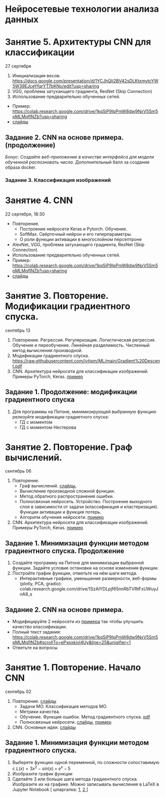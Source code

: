 # Нейросетевые технологии анализа данных
# Занятие 5. Архитектуры CNN для классификации
27 сертября
1. Инициализация весов: https://docs.google.com/presentation/d/1YCJhQIj2BV42sDLKtxmytcYW5W39EJceYfqrYT7bKNo/edit?usp=sharing
2.  VGG, проблема затухающего градиента, ResNet (Skip Connection)
3. Использование предварительно обученных сетей.
- Пример: https://colab.research.google.com/drive/1kqSiP9IpPmW8dw9NxV5Sm5pMLMqfINZb?usp=sharing
- [слайды](https://docs.google.com/presentation/d/1i41kqGwZqW_sSRz9Bopoq7AZf_Zuo6OaRSeCKYIH_80/edit?usp=sharing)

## Задание 2. CNN на основе примера. (продолжение)
*Бонус: Создайте веб-приложение в качестве интерфейса для модели обученной распозновать числа.*
Дополнительный балл за создание образа docker.

### Задание 3. Классификация изображений

 
# Занятие 4. CNN
22 сертября, 18:30
- Повторение.
    - Построение нейросети Keras и Pytorch. Обучение.
    - SoftMax. Свёрточный нейрон и его гиперпараметры.
    - О роли функции активации в многослойном персептроне
- AlexNet, VGG, проблема затухающего градиента, ResNet (Skip Connection)
- Использование предварительно обученных сетей.
- Пример: https://colab.research.google.com/drive/1kqSiP9IpPmW8dw9NxV5Sm5pMLMqfINZb?usp=sharing
- [слайды](https://docs.google.com/presentation/d/1i41kqGwZqW_sSRz9Bopoq7AZf_Zuo6OaRSeCKYIH_80/edit?usp=sharing)

# Занятие 3. Повторение. Модификации градиентного спуска.
сентябрь 13
1. Повторение. Регрессия. Регуляризация. Логистическая регрессия. Обучение и переобучение. Линейная разделимость. Численный метод вычисления производной.
2. Модификации градиентного спуска. https://raw.githubusercontent.com/ivtipm/ML/main/Gradient%20Descent.pdf 
3. CNN. Архитектура нейросети для классификации изображений. Примеры PyTorch, Keras. [пример](https://colab.research.google.com/drive/1kqSiP9IpPmW8dw9NxV5Sm5pMLMqfINZb?usp=sharing) 


## Задание 1. Продолжение: модификации градиентного спуска
1. Для программы на Питоне, минимизирующей выбранную функцию релизуйте модификации градиетного спуска:
    - ГД с моментом
    - ГД с моментом Нестерова



# Занятие 2. Повторение. Граф вычислений.
сентябрь 06

1. Повторение.
    - Граф вычислений. [слайды](https://docs.google.com/presentation/d/1YCJhQIj2BV42sDLKtxmytcYW5W39EJceYfqrYT7bKNo/edit?usp=sharing), 
    - Вычисление производной сложной функции.
    - Метод обратного распространения ошибки.
    - Полносвязная нейросеть. Устройство. Построение выходного слоя в зависимости от задачи (классификация и кластеризация). Функции активации и функция потерь. 
    - Алгоритм обучения нейросети. [пример](https://colab.research.google.com/drive/1YtK4an7UAhnxTmhmQzZd6Eo3esfv6TL3?usp=sharing)
2. CNN. Архитектура нейросети для классификации изображений. Примеры PyTorch, Keras. [пример](https://colab.research.google.com/drive/1kqSiP9IpPmW8dw9NxV5Sm5pMLMqfINZb?usp=sharing) 


## Задание 1. Минимизация функции методом градиентного спуска. Продолжение
1. Создайте программу на Питоне для минимизации выбранной функции. Задайте условие остановки на основе изменения функции.
2. Постройте график функции, отметьте на нём шаги метода.
    - Интерактивные графики, уменьшение размерности, веб-формы (plotly, PCA, gradio): colab.research.google.com/drive/1SzAlYDLpjf65nnRbTVRtFxUWuyJnA8_s     

## Задание 2. CNN на основе примера.
- Модифицируйте 2 нейросети из [примера](https://colab.research.google.com/drive/1kqSiP9IpPmW8dw9NxV5Sm5pMLMqfINZb?usp=sharing) так чтобы улучшить качество классификации.
- Полный текст задания: https://colab.research.google.com/drive/1kqSiP9IpPmW8dw9NxV5Sm5pMLMqfINZb#scrollTo=ePxpxkivl4Uy&line=25&uniqifier=1
- Ответьте на вопросы


# Занятие 1. Повторение. Начало CNN
сентябрь 02

1. Повторение. [слайды](https://docs.google.com/presentation/d/1mK9CfhwjQtAdJZENV3vU4nCGSkzI8_Ugkv_AavBVEaM/edit?usp=sharing)
   - Задачи МО. Классификация методов МО.
   - Метрики качества.
   - Обучение. Функция ошибок. Метод градиентного спуска. [pdf](https://github.com/ivtipm/ML/blob/main/Gradient%20Descent.pdf)
   - Полносвязные нейросети. [слайды](https://docs.google.com/presentation/d/1YCJhQIj2BV42sDLKtxmytcYW5W39EJceYfqrYT7bKNo/edit?usp=sharing), [пример](https://colab.research.google.com/drive/1YtK4an7UAhnxTmhmQzZd6Eo3esfv6TL3?usp=sharing)
2. CNN. Основные идеи. [слайды](https://docs.google.com/presentation/d/1i41kqGwZqW_sSRz9Bopoq7AZf_Zuo6OaRSeCKYIH_80/edit?usp=sharing)


## Задание 1. Минимизация функции методом градиентного спуска.
1. Выберете функцию одной переменной, по сложности сопоставимую с $L(x) = 3 x ^ 2 - sin(x) + e^x - 5$
2. Изобразите график функции
3. Сделайте 3 или больше шага метода градиентного спуска. Изобразите их на графике.
Можно записывать вычисления в LaTeX в Jupyter Notebook [ шпаргалка: [1](https://forketyfork.medium.com/latex-math-formulas-a-cheat-sheet-21e5eca70aae), [ 2 ](https://nbviewer.org/github/dingran/latex-ipynb/blob/master/latex-cheatsheet.ipynb) ]
